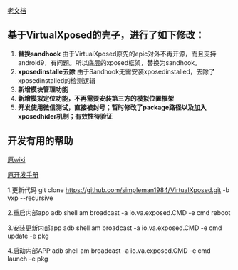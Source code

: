[老文档](ReadMe.md)

基于VirtualXposed的壳子，进行了如下修改：
-----------

1. **替换sandhook** 由于VirtualXposed原先的epic对外不再开源，而且支持android9，有问题。所以底层的xposed框架，替换为sandhook。
2. **xposedinstalle去除** 由于Sandhook无需安装xposedinstalled，去除了xposedinstalled的检测逻辑
3. **新增模块管理功能**
4. **新增模拟定位功能，不再需要安装第三方的模拟位置框架**
5. **开发使用微信测试，直接被封号；暂时修改了package路径以及加入xposedhider机制；有效性待验证**

开发有用的帮助
-----------
[原wiki](https://github.com/android-hacker/VirtualXposed/wiki)

[原开发手册]("https://github.com/android-hacker/VirtualXposed/wiki/Utilities-For-Xposed-Module-Developer")

1.更新代码
git clone https://github.com/simpleman1984/VirtualXposed.git -b vxp --recursive

2.重启内部app
adb shell am broadcast -a io.va.exposed.CMD -e cmd reboot

3.安装更新内部app
adb shell am broadcast -a io.va.exposed.CMD -e cmd update -e pkg <package-name>
  
4.启动内部APP
adb shell am broadcast -a io.va.exposed.CMD -e cmd launch -e pkg <package-name>
  
  
